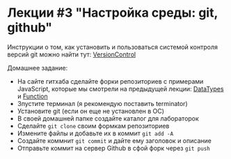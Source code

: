 # Лекции #3 "Настройка среды: git, github"

Инструкции о том, как установить и пользоваться системой контроля версий
git можно найти тут:
[VersionControl](https://github.com/HowProgrammingWorks/VersionControl)

Домашнее задание:
- На сайте гитхаба сделайте форки репозиториев с примерами JavaScript,
которые мы смотрели на предыдущей лекции:
[DataTypes](https://github.com/HowProgrammingWorks/DataTypes) и
[Function](https://github.com/HowProgrammingWorks/Function)
- Зпустите терминал (я рекомендую поставить terminator)
- Установите git (если он еще не установлен в ОС)
- В своей домашней папке создайте каталог для лабораторок
- Сделайте `git clone` своим формкам репозиториев
- Измените файлы и добавьте их в коммит `git add -A`
- Создайте коммнит `git commit` и дайте ему заголовок и описание
- Отправьте коммит на сервер Github в сфой форк через `git push`
